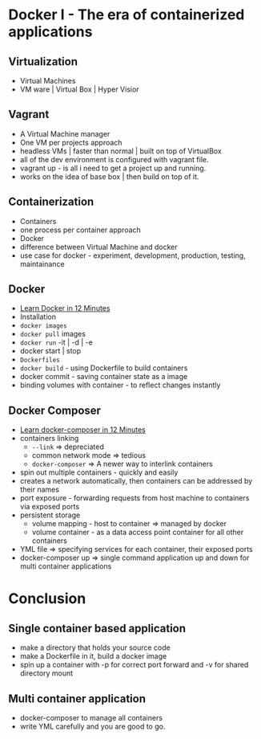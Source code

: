 # Docker I - The era of containerized applications 

## Virtualization
- Virtual Machines
- VM ware | Virtual Box | Hyper Visior

## Vagrant 
- A Virtual Machine manager
- One VM per projects approach
- headless VMs | faster than normal | built on top of VirtualBox
- all of the dev environment is configured with vagrant file.
- vagrant up - is all i need to get a project up and running.
- works on the idea of base box | then build on top of it.

## Containerization
- Containers
- one process per container approach
- Docker 
- difference between Virtual Machine and docker
- use case for docker - experiment, development, production, testing, maintainance

## Docker 
- [Learn Docker in 12 Minutes](https://www.youtube.com/watch?v=YFl2mCHdv24)
- Installation
- `docker images`
- `docker pull` images
- `docker run` -it | -d | -e 
- docker start | stop
- `Dockerfiles`
- `docker build` - using Dockerfile to build containers
- docker commit - saving container state as a image
- binding volumes with container - to reflect changes instantly

## Docker Composer 
- [Learn docker-composer in 12 Minutes](https://www.youtube.com/watch?v=Qw9zlE3t8Ko)
- containers linking 
	- `--link` => depreciated
	- common network mode => tedious
	- `docker-composer` => A newer way to interlink containers
- spin out multiple containers - quickly and easily
- creates a network automatically, then containers can be addressed by their names
- port exposure - forwarding requests from host machine to containers via exposed ports
- persistent storage 
	- volume mapping - host to container => managed by docker
	- volume container - as a data access point container for all other containers
- YML file => specifying services for each container, their exposed ports
- docker-composer up => single command application up and down for multi container applications

# Conclusion

## Single container based application
- make a directory that holds your source code
- make a Dockerfile in it, build a docker image
- spin up a container with -p for correct port forward and -v for shared directory mount

## Multi container application
- docker-composer to manage all containers
- write YML carefully and you are good to go.
